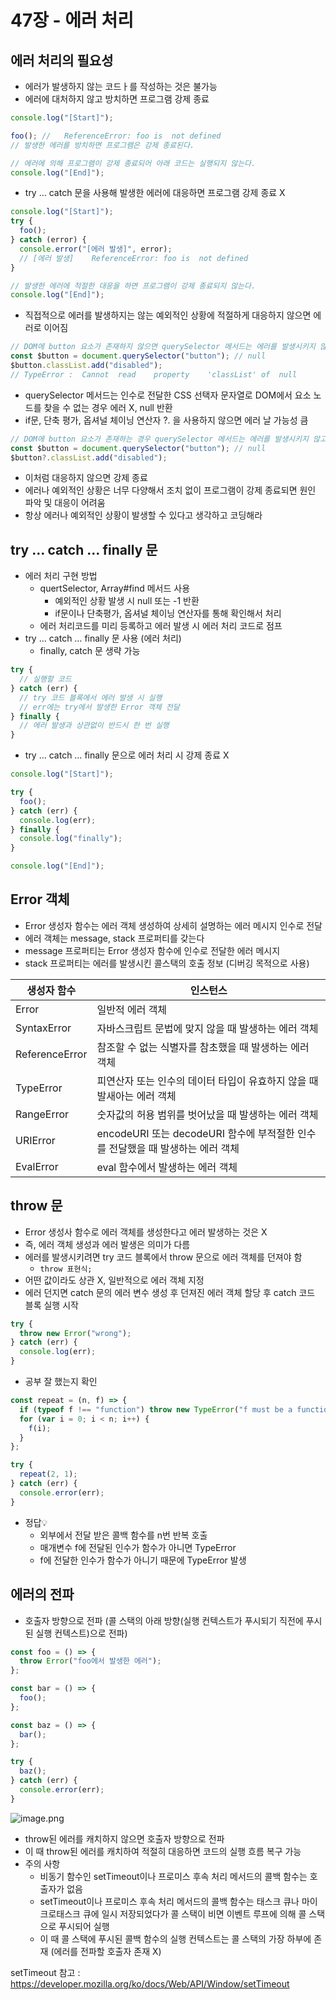 # 47장 - 에러 처리

## 에러 처리의 필요성

- 에러가 발생하지 않는 코드ㅏ를 작성하는 것은 불가능
- 에러에 대처하지 않고 방치하면 프로그램 강제 종료

```jsx
console.log("[Start]");

foo(); //	ReferenceError:	foo	is	not	defined
// 발생한 에러를 방치하면 프로그램은 강제 종료된다.

// 에러에 의해 프로그램이 강제 종료되어 아래 코드는 실행되지 않는다.
console.log("[End]");
```

- try … catch 문을 사용해 발생한 에러에 대응하면 프로그램 강제 종료 X

```jsx
console.log("[Start]");
try {
  foo();
} catch (error) {
  console.error("[에러 발생]", error);
  // [에러 발생]	ReferenceError:	foo	is	not	defined
}

// 발생한 에러에 적절한 대응을 하면 프로그램이 강제 종료되지 않는다.
console.log("[End]");
```

- 직접적으로 에러를 발생하지는 않는 예외적인 상황에 적절하게 대응하지 않으면 에러로 이어짐

```jsx
// DOM에 button 요소가 존재하지 않으면 querySelector 메서드는 에러를 발생시키지 않고 null을 반환한다.
const $button = document.querySelector("button"); // null
$button.classList.add("disabled");
// TypeError :	Cannot	read	property	'classList'	of	null
```

- querySelector 메서드는 인수로 전달한 CSS 선택자 문자열로 DOM에서 요소 노드를 찾을 수 없는 경우 에러 X, null 반환
- if문, 단축 평가, 옵셔널 체이닝 연산자 ?. 을 사용하지 않으면 에러 날 가능성 큼

```jsx
// DOM에 button 요소가 존재하는 경우 querySelector 메서드는 에러를 발생시키지 않고 null을 반환한다.
const $button = document.querySelector("button"); // null
$button?.classList.add("disabled");
```

- 이처럼 대응하지 않으면 강제 종료
- 에러나 예외적인 상황은 너무 다양해서 조치 없이 프로그램이 강제 종료되면 원인 파악 및 대응이 어려움
- 항상 에러나 예외적인 상황이 발생할 수 있다고 생각하고 코딩해라

## try … catch … finally 문

- 에러 처리 구현 방법
  - quertSelector, Array#find 메서드 사용
    - 예외적인 상황 발생 시 null 또는 -1 반환
    - if문이나 단축평가, 옵셔널 체이닝 연산자를 통해 확인해서 처리
  - 에러 처리코드를 미리 등록하고 에러 발생 시 에러 처리 코드로 점프
- try … catch … finally 문 사용 (에러 처리)
  - finally, catch 문 생략 가능

```jsx
try {
  // 실행할 코드
} catch (err) {
  // try 코드 블록에서 에러 발생 시 실행
  // err에는 try에서 발생한 Error 객체 전달
} finally {
  // 에러 발생과 상관없이 반드시 한 번 실행
}
```

- try … catch … finally 문으로 에러 처리 시 강제 종료 X

```jsx
console.log("[Start]");

try {
  foo();
} catch (err) {
  console.log(err);
} finally {
  console.log("finally");
}

console.log("[End]");
```

## Error 객체

- Error 생성자 함수는 에러 객체 생성하여 상세히 설명하는 에러 메시지 인수로 전달
- 에러 객체는 message, stack 프로퍼티를 갖는다
- message 프로퍼티는 Error 생성자 함수에 인수로 전달한 에러 메시지
- stack 프로퍼티는 에러를 발생시킨 콜스택의 호출 정보 (디버깅 목적으로 사용)

| 생성자 함수    | 인스턴스                                                                       |
| -------------- | ------------------------------------------------------------------------------ |
| Error          | 일반적 에러 객체                                                               |
| SyntaxError    | 자바스크립트 문법에 맞지 않을 때 발생하는 에러 객체                            |
| ReferenceError | 참조할 수 없는 식별자를 참초했을 때 발생하는 에러 객체                         |
| TypeError      | 피연산자 또는 인수의 데이터 타입이 유효하지 않을 때 발새아는 에러 객체         |
| RangeError     | 숫자값의 허용 범위를 벗어났을 때 발생하는 에러 객체                            |
| URIError       | encodeURI 또는 decodeURI 함수에 부적절한 인수를 전달했을 때 발생하는 에러 객체 |
| EvalError      | eval 함수에서 발생하는 에러 객체                                               |

## throw 문

- Error 생성사 함수로 에러 객체를 생성한다고 에러 발생하는 것은 X
- 즉, 에러 객체 생성과 에러 발생은 의미가 다름
- 에러를 발생시키려면 try 코드 블록에서 throw 문으로 에러 객체를 던져야 함
  - `throw 표현식;`
- 어떤 값이라도 상관 X, 일반적으로 에러 객체 지정
- 에러 던지면 catch 문의 에러 변수 생성 후 던져진 에러 객체 할당 후 catch 코드 블록 실행 시작

```jsx
try {
  throw new Error("wrong");
} catch (err) {
  console.log(err);
}
```

- 공부 잘 했는지 확인

```jsx
const repeat = (n, f) => {
  if (typeof f !== "function") throw new TypeError("f must be a function");
  for (var i = 0; i < n; i++) {
    f(i);
  }
};

try {
  repeat(2, 1);
} catch (err) {
  console.error(err);
}
```

- 정답💡
  - 외부에서 전달 받은 콜백 함수를 n번 반복 호출
  - 매개변수 f에 전달된 인수가 함수가 아니면 TypeError
  - f에 전달한 인수가 함수가 아니기 때문에 TypeError 발생

## 에러의 전파

- 호출자 방향으로 전파 (콜 스택의 아래 방향(실행 컨텍스트가 푸시되기 직전에 푸시된 실행 컨텍스트)으로 전파)

```jsx
const foo = () => {
  throw Error("foo에서 발생한 에러");
};

const bar = () => {
  foo();
};

const baz = () => {
  bar();
};

try {
  baz();
} catch (err) {
  console.error(err);
}
```

![image.png](https://prod-files-secure.s3.us-west-2.amazonaws.com/29f67a0d-cdfb-41bc-ba0a-5aa0b4aaac8a/5ed14536-0394-4d45-85d9-ca64e407fb27/image.png)

- throw된 에러를 캐치하지 않으면 호출자 방향으로 전파
- 이 때 throw된 에러를 캐치하여 적절히 대응하면 코드의 실행 흐름 복구 가능
- 주의 사항
  - 비동기 함수인 setTimeout이나 프로미스 후속 처리 메서드의 콜백 함수는 호출자가 없음
  - setTimeout이나 프로미스 후속 처리 메서드의 콜백 함수는 태스크 큐나 마이크로태스크 큐에 일시 저장되었다가 콜 스택이 비면 이벤트 루프에 의해 콜 스택으로 푸시되어 실행
  - 이 때 콜 스택에 푸시된 콜백 함수의 실행 컨텍스트는 콜 스택의 가장 하부에 존재 (에러를 전파할 호출자 존재 X)

setTimeout 참고 : https://developer.mozilla.org/ko/docs/Web/API/Window/setTimeout
